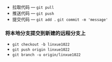 * 拉取代码  — `git pull`
* 推送代码 — `git push`
* 提交代码 — `git add .`  `git commit -m 'message'`



### 将本地分支提交到新建的远程分支上

* `git checkout -b linxue1022`           
* `git push origin linxue1022 `           
* `git branch -u origin/linxue1022`        


